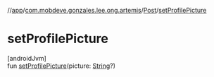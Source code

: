 //[app](../../../index.md)/[com.mobdeve.gonzales.lee.ong.artemis](../index.md)/[Post](index.md)/[setProfilePicture](set-profile-picture.md)

# setProfilePicture

[androidJvm]\
fun [setProfilePicture](set-profile-picture.md)(picture: [String](https://kotlinlang.org/api/latest/jvm/stdlib/kotlin/-string/index.html)?)
